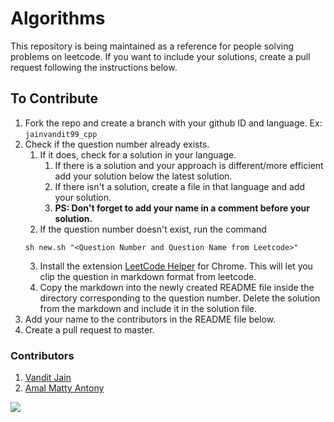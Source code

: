 # Algorithms
This repository is being maintained as a reference for people solving problems on leetcode. If you want to include your solutions, create a pull request following the instructions below.

## To Contribute
1. Fork the repo and create a branch with your github ID and language. Ex: ```jainvandit99_cpp```
2. Check if the question number already exists. 
   1. If it does, check for a solution in your language. 
      1. If there is a solution and your approach is different/more efficient add your solution below the latest solution. 
      2. If there isn't a solution, create a file in that language and add your solution.
      3. **PS: Don't forget to add your name in a comment before your solution.**
   2. If the question number doesn't exist, run the command
    ```shell
   sh new.sh "<Question Number and Question Name from Leetcode>" 
   ```
   3. Install the extension [LeetCode Helper](https://chrome.google.com/webstore/detail/leetcode-helper/gleoepapfjkpcijfmchfabbnldejdnoj) for Chrome. This will let you clip the question in markdown format from leetcode. 
   4. Copy the markdown into the newly created README file inside the directory corresponding to the question number. Delete the solution from the markdown and include it in the solution file. 
3. Add your name to the contributors in the README file below. 
4. Create a pull request to master. 

### Contributors

1. [Vandit Jain](github.com/jainvandit99)
2. [Amal Matty Antony](github.com/amalmattyantony)

<a href="https://github.com/jainvandit99/Algorithms/graphs/contributors">
  <img src="https://contrib.rocks/image?repo=jainvandit99/Algorithms" />
</a>
